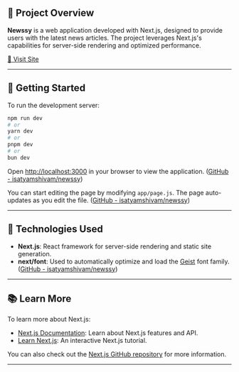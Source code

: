 ## 📄 Project Overview

**Newssy** is a web application developed with Next.js, designed to provide users with the latest news articles. The project leverages Next.js's capabilities for server-side rendering and optimized performance.

[🔗 Visit Site](https://newssy-isatyamshivam.vercel.app/)

---

## 🚀 Getting Started

To run the development server:

```bash
npm run dev
# or
yarn dev
# or
pnpm dev
# or
bun dev
```


Open [http://localhost:3000](http://localhost:3000) in your browser to view the application. ([GitHub - isatyamshivam/newssy](https://github.com/isatyamshivam/newssy?utm_source=chatgpt.com))

You can start editing the page by modifying `app/page.js`. The page auto-updates as you edit the file. ([GitHub - isatyamshivam/newssy](https://github.com/isatyamshivam/newssy?utm_source=chatgpt.com))

---

## 🧰 Technologies Used

- **Next.js**: React framework for server-side rendering and static site generation.
- **next/font**: Used to automatically optimize and load the [Geist](https://vercel.com/font) font family. ([GitHub - isatyamshivam/newssy](https://github.com/isatyamshivam/newssy?utm_source=chatgpt.com))

---

## 📚 Learn More

To learn more about Next.js:

- [Next.js Documentation](https://nextjs.org/docs): Learn about Next.js features and API.
- [Learn Next.js](https://nextjs.org/learn): An interactive Next.js tutorial.

You can also check out the [Next.js GitHub repository](https://github.com/vercel/next.js) for more information.

---
